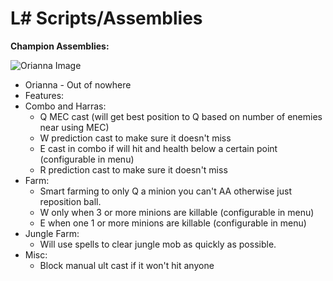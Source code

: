 L# Scripts/Assemblies
==

**Champion Assemblies:**

![Orianna Image](https://github.com/trelli/LeagueSharp/blob/stable/Orianna/Orianna/Orianna.jpg?raw=true)

* Orianna - Out of nowhere
 * Features:
  * Combo and Harras:
    * Q MEC cast (will get best position to Q based on number of enemies near using MEC)
    * W prediction cast to make sure it doesn't miss 
    * E cast in combo if will hit and health below a certain point (configurable in menu)
    * R prediction cast to make sure it doesn't miss
  * Farm: 
    * Smart farming to only Q a minion you can't AA otherwise just reposition ball. 
    * W only when 3 or more minions are killable (configurable in menu)
    * E when one 1 or more minions are killable (configurable in menu)
  * Jungle Farm:
    * Will use spells to clear jungle mob as quickly as possible. 
  * Misc:
    * Block manual ult cast if it won't hit anyone 
  
